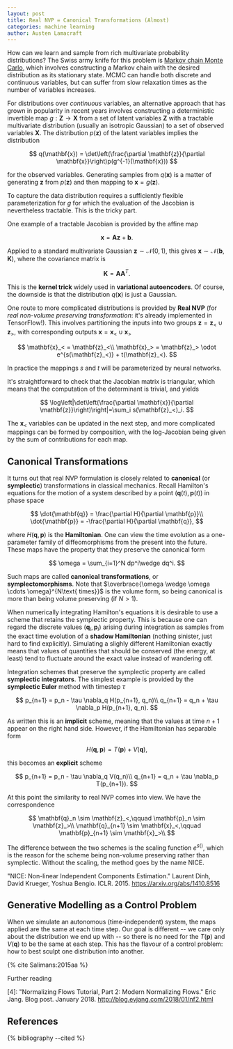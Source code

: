 ```yaml
---
layout: post
title: Real NVP = Canonical Transformations (Almost)
categories: machine learning
author: Austen Lamacraft
---
```


How can we learn and sample from rich multivariate probability distributions? The Swiss army knife for this problem is [Markov chain Monte Carlo](https://en.wikipedia.org/wiki/Markov_chain_Monte_Carlo), which involves constructing a Markov chain with the desired distribution as its stationary state. MCMC can handle both discrete and continuous variables, but can suffer from slow relaxation times as the number of variables increases.

For distributions over _continuous_ variables, an alternative approach that has grown in popularity in recent years involves constructing a deterministic invertible map $g:\mathbf{Z}\to \mathbf{X}$ from a set of latent variables $\mathbf{Z}$ with a tractable multivariate distribution (usually an isotropic Gaussian) to a set of observed variables $\mathbf{X}$. The distribution $p(\mathbf{z})$ of the latent variables implies the distribution

$$
q(\mathbf{x}) = \det\left(\frac{\partial \mathbf{z}}{\partial \mathbf{x}}\right)p(g^{-1}(\mathbf{x}))
$$

for the observed variables. Generating samples from $q(\mathbf{x})$ is a matter of generating $\mathbf{z}$ from $p(\mathbf{z})$ and then mapping to $\mathbf{x}=g(\mathbf{z})$.

To capture the data distribution requires a sufficiently flexible parameterization for $g$ for which the evaluation of the Jacobian is nevertheless tractable. This is the tricky part.

One example of a tractable Jacobian is provided by the affine map

$$
\mathbf{x} = \mathbf{A}\mathbf{z} + \mathbf{b}.
$$

Applied to a standard multivariate Gaussian $\mathbf{z}\sim \mathcal{N}(0,1)$, this gives $\mathbf{x}\sim \mathcal{N}(\mathbf{b},\mathbf{K})$, where the covariance matrix is

$$
\mathbf{K} = \mathbf{A}\mathbf{A}^T.
$$

This is the __kernel trick__ widely used in __variational autoencoders__. Of course, the downside is that the distribution $q(\mathbf{x})$ is just a Gaussian.

One route to more complicated distributions is provided by __Real NVP__ (for _real non-volume preserving transformation_: it's already implemented in TensorFlow!). This involves partitioning the inputs into two groups $\mathbf{z}=\mathbf{z}_< \cup \mathbf{z}_>$, with corresponding outputs $\mathbf{x}=\mathbf{x}_< \cup \mathbf{x}_>$

$$
\mathbf{x}_< = \mathbf{z}_<\\
\mathbf{x}_> = \mathbf{z}_> \odot e^{s(\mathbf{z}_<)} + t(\mathbf{z}_<).
$$

In practice the mappings $s$ and $t$ will be parameterized by neural networks.

It's straightforward to check that the Jacobian matrix is triangular, which means that the computation of the determinant is trivial, and yields

$$
\log\left|\det\left(\frac{\partial \mathbf{x}}{\partial \mathbf{z}}\right)\right|=\sum_i s(\mathbf{z}_<)_i.
$$

The $\mathbf{x}_<$ variables can be updated in the next step, and more complicated mappings can be formed by composition, with the log-Jacobian being given by the sum of contributions for each map.

## Canonical Transformations

It turns out that real NVP formulation is closely related to __canonical__ (or __symplectic__) transformations in classical mechanics. Recall Hamilton's equations for the motion of a system described by a point $(\mathbf{q}(t), \mathbf{p}(t))$ in phase space

$$
\dot{\mathbf{q}} = \frac{\partial H}{\partial \mathbf{p}}\\
\dot{\mathbf{p}} = -\frac{\partial H}{\partial \mathbf{q}},
$$

where $H(\mathbf{q}, \mathbf{p})$ is the __Hamiltonian__. One can view the time evolution as a one-parameter family of diffeomorphisms from the present into the future. These maps have the property that they preserve the canonical form

$$
\omega = \sum_{i=1}^N dp^i\wedge dq^i.
$$

Such maps are called __canonical transformations__, or __symplectomorphisms__. Note that $\overbrace{\omega \wedge \omega \cdots \omega}^{N\text{ times}}$ is the volume form, so being canonical is more than being volume preserving (if $N>1$).

When numerically integrating Hamilton's equations it is desirable to use a scheme that retains the symplectic property. This is because one can regard the discrete values $(\mathbf{q}_i, \mathbf{p}_i)$ arising during integration as samples from the exact time evolution of a __shadow Hamiltonian__ (nothing sinister, just hard to find explicitly). Simulating a slighly different Hamiltonian exactly means that values of quantities that should be conserved (the energy, at least) tend to fluctuate around the exact value instead of wandering off.

Integration schemes that preserve the symplectic property are called __symplectic integrators__. The simplest example is provided by the __symplectic Euler__ method with timestep $\tau$

$$
p_{n+1} = p_n - \tau \nabla_q H(p_{n+1}, q_n)\\
q_{n+1} = q_n + \tau \nabla_p H(p_{n+1}, q_n).
$$

As written this is an __implicit__ scheme, meaning that the values at time $n+1$ appear on the right hand side. However, if the Hamiltonian has separable form

$$
H(\mathbf{q}, \mathbf{p}) = T(\mathbf{p}) + V(\mathbf{q}),
$$

this becomes an __explicit__ scheme

$$
p_{n+1} = p_n - \tau \nabla_q V(q_n)\\
q_{n+1} = q_n + \tau \nabla_p T(p_{n+1}).
$$

At this point the similarity to real NVP comes into view. We have the correspondence

$$
\mathbf{q}_n \sim \mathbf{z}_<,\qquad \mathbf{p}_n \sim \mathbf{z}_>\\
\mathbf{q}_{n+1} \sim \mathbf{x}_<,\qquad \mathbf{p}_{n+1} \sim \mathbf{x}_>\\
$$

The difference between the two schemes is the scaling function $e^{s()}$, which is the reason for the scheme being non-volume preserving rather than symplectic. Without the scaling, the method goes by the name NICE.



"NICE: Non-linear Independent Components Estimation."
      Laurent Dinh, David Krueger, Yoshua Bengio. ICLR. 2015.
      https://arxiv.org/abs/1410.8516

## Generative Modelling as a Control Problem

When we simulate an autonomous (time-independent) system, the maps applied are the same at each time step. Our goal is different -- we care only about the distribution we end up with -- so there is no need for the $T(\mathbf{p})$ and $V(\mathbf{q})$ to be the same at each step. This has the flavour of a control problem: how to best sculpt one distribution into another. 

{% cite Salimans:2015aa %}

Further reading

[4]: "Normalizing Flows Tutorial, Part 2: Modern Normalizing Flows."
      Eric Jang. Blog post. January 2018.
      http://blog.evjang.com/2018/01/nf2.html

References
----------

{% bibliography --cited %}
